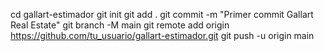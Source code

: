 cd gallart-estimador
git init
git add .
git commit -m "Primer commit Gallart Real Estate"
git branch -M main
git remote add origin https://github.com/tu_usuario/gallart-estimador.git
git push -u origin main

